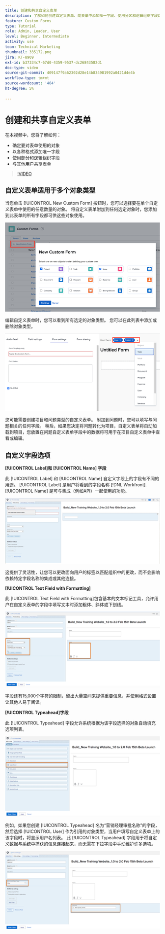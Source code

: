 ```yaml
---
title: 创建和共享自定义表单
description: 了解如何创建自定义表单、向表单中添加唯一字段、使用分区和逻辑组织字段以及与用户共享表单。
feature: Custom Forms
type: Tutorial
role: Admin, Leader, User
level: Beginner, Intermediate
activity: use
team: Technical Marketing
thumbnail: 335172.png
jira: KT-8909
exl-id: b37334c7-67d0-4359-9537-dc26843582d1
doc-type: video
source-git-commit: 409147f9a62302d28e14b834981992a0421d4e4b
workflow-type: tm+mt
source-wordcount: '464'
ht-degree: 5%

---
```


# 创建和共享自定义表单

在本视频中，您将了解如何：

* 确定要对表单使用的对象
* 以各种格式添加唯一字段
* 使用部分和逻辑组织字段
* 与其他用户共享表单

>[!VIDEO](https://video.tv.adobe.com/v/335172/?quality=12&learn=on)

## 自定义表单适用于多个对象类型

当您单击 [!UICONTROL New Custom Form] 按钮时，您可以选择要在单个自定义表单中使用的任意数量的对象。 将自定义表单附加到任何选定对象时，您添加到此表单的所有字段都可供这些对象使用。

![自定义表单窗口显示 [!UICONTROL New Custom Form] 对象选项](assets/create-custom-form.png)

编辑自定义表单时，您可以看到所有选定的对象类型。 您可以在此列表中添加或删除对象类型。

![在表单编辑期间显示所选对象类型的自定义表单窗口](assets/edit-custom-form.png)

您可能需要创建项目和问题类型的自定义表单。 附加到问题时，您可以填写与问题相关的任何字段。 稍后，如果您决定将问题转化为项目，自定义表单将自动加载到项目，您放置在问题自定义表单字段中的数据将可用于在项目自定义表单中查看或编辑。

## 自定义字段选项

**[!UICONTROL Label]和 [!UICONTROL Name] 字段**

此 [!UICONTROL Label] 和 [!UICONTROL Name] 自定义字段上的字段有不同的用途。 [!UICONTROL Label] 是用户将看到的字段名称 [!DNL Workfront]. [!UICONTROL Name] 是可与集成（例如API）一起使用的功能。

![自定义表单窗口显示 [!UICONTROL Label] 和 [!UICONTROL Name] 字段](assets/custom-forms-field-label-and-name.png)

这提供了灵活性，让您可以更改面向用户的标签以匹配组织中的更改，而不会影响依赖特定字段名称的集成或其他连接。

**[!UICONTROL Text Field with Formatting]**

此 [!UICONTROL Text Field with Formatting]包含基本的文本标记工具，允许用户在自定义表单的字段中填写文本时添加粗体、斜体或下划线。

![自定义表单窗口显示 [!UICONTROL Text Field with Formatting] option](assets/custom-forms-text-field-with-formatting.png)

字段还有15,000个字符的限制，留出大量空间来提供重要信息，并使用格式设置让其他人易于阅读。

**[!UICONTROL Typeahead]字段**

此 [!UICONTROL Typeahead] 字段允许系统根据为该字段选择的对象自动填充选项列表。

![自定义表单窗口显示 [!UICONTROL Typeahead] 字段选项](assets/custom-forms-typeahead-1.png)

例如，如果您创建 [!UICONTROL Typeahead] 名为“营销经理审批名称”的字段，然后选择 [!UICONTROL User] 作为引用的对象类型，当用户填写自定义表单上的该字段时，将显示用户名列表。 此 [!UICONTROL Typeahead] 字段用于将自定义数据与系统中捕获的信息连接起来，而无需在下拉字段中手动维护许多选项。

![自定义表单窗口显示 [!UICONTROL Typeahead] 下拉菜单](assets/custom-forms-typeahead-2.png)
